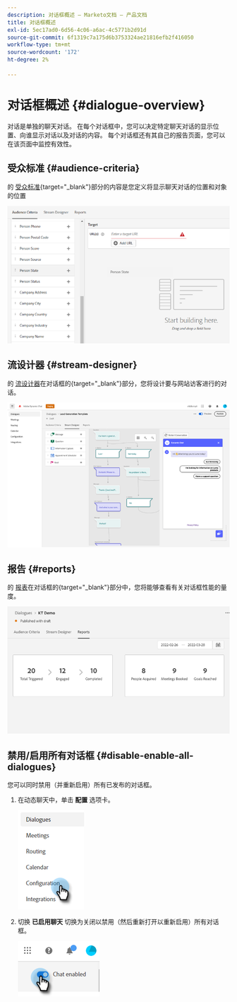 ```yaml
---
description: 对话框概述 — Marketo文档 — 产品文档
title: 对话框概述
exl-id: 5ec17ad0-6d56-4c06-a6ac-4c5771b2d91d
source-git-commit: 6f1319c7a175d6b3753324ae21816efb2f416050
workflow-type: tm+mt
source-wordcount: '172'
ht-degree: 2%

---
```


# 对话框概述 {#dialogue-overview}

对话是单独的聊天对话。 在每个对话框中，您可以决定特定聊天对话的显示位置、向谁显示对话以及对话的内容。 每个对话框还有其自己的报告页面，您可以在该页面中监控有效性。

## 受众标准 {#audience-criteria}

的 [受众标准](/help/marketo/product-docs/demand-generation/dynamic-chat/dialogues/audience-criteria.md){target=&quot;_blank&quot;}部分的内容是您定义将显示聊天对话的位置和对象的位置

![](assets/dialogue-overview-1.png)

## 流设计器 {#stream-designer}

的 [流设计器](/help/marketo/product-docs/demand-generation/dynamic-chat/dialogues/stream-designer.md)在对话框的{target=&quot;_blank&quot;}部分，您将设计要与网站访客进行的对话。

![](assets/dialogue-overview-2.png)

## 报告 {#reports}

的 [报表](/help/marketo/product-docs/demand-generation/dynamic-chat/dialogues/reports.md)在对话框的{target=&quot;_blank&quot;}部分中，您将能够查看有关对话框性能的量度。

![](assets/dialogue-overview-3.png)

## 禁用/启用所有对话框 {#disable-enable-all-dialogues}

您可以同时禁用（并重新启用）所有已发布的对话框。

1. 在动态聊天中，单击 **配置** 选项卡。

   ![](assets/dialogue-overview-4.png)

1. 切换 **已启用聊天** 切换为关闭以禁用（然后重新打开以重新启用）所有对话框。

   ![](assets/dialogue-overview-5.png)
